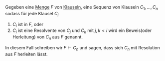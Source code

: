 Gegeben eine [Menge](Mengen.md) $F$ von [Klauseln](Klausel.md), eine Sequenz von Klauseln $C_1, \dots, C_n$ sodass für jede Klausel $C_i$

1. $C_i$ ist in $F$, oder
2. $C_i$ ist eine Resolvente von $C_j$ und $C_k$ mit $j, k < i$
wird ein Beweis(oder Herleitung) von $C_n$ aus $F$ genannt.

In diesem Fall schreiben wir $F \vdash C_n$ und sagen, dass sich $C_n$ mit Resolution aus $F$ herleiten lässt. 